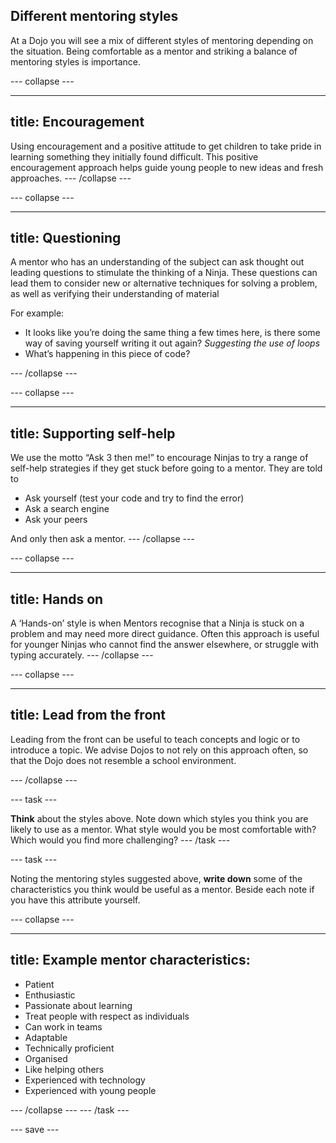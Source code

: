 ## Different mentoring styles 

At a Dojo you will see a mix of different styles of mentoring depending on the situation. Being comfortable as a mentor and striking a balance of mentoring styles is importance.


--- collapse ---

---
title: Encouragement
---
Using encouragement and a positive attitude to get children to take pride in learning something they initially found difficult. This positive encouragement approach helps guide young people to new ideas and fresh approaches.
--- /collapse ---
  
--- collapse ---

---
title: Questioning
---
A mentor who has an understanding of the subject can ask thought out leading questions to stimulate the thinking of a Ninja. These questions can lead them to consider new or alternative techniques for solving a problem, as well as verifying their understanding of material
  
For example:
+ It looks like you’re doing the same thing a few times here, is there some way of saving yourself writing it out again? *Suggesting the use of loops*
+ What’s happening in this piece of code?

--- /collapse ---
  
--- collapse ---

---
title: Supporting self-help
---
We use the motto “Ask 3 then me!” to encourage Ninjas to try a range of self-help strategies if they get stuck before going to a mentor. They are told to 
+ Ask yourself (test your code and try to find the error)
+ Ask a search engine
+ Ask your peers

And only then ask a mentor.
--- /collapse ---
  
  
--- collapse ---

---
title: Hands on
---
A ‘Hands-on’ style is when Mentors recognise that a Ninja is stuck on a problem and may need more direct guidance. Often this approach is useful for younger Ninjas who cannot find the answer elsewhere, or struggle with typing accurately.
--- /collapse ---
  
  
--- collapse ---

---
title: Lead from the front
---
Leading from the front can be useful to teach concepts and logic or to introduce a topic. We advise Dojos to not rely on this approach often, so that the Dojo does not resemble a school environment.

--- /collapse ---
  
  
--- task ---

**Think** about the styles above. Note down which styles you think you are likely to use as a mentor. 
What style would you be most comfortable with? 
Which would you find more challenging?
--- /task ---

--- task ---

Noting the mentoring styles suggested above, **write down** some of the characteristics you think would be useful as a mentor. Beside each note if you have this attribute yourself. 
  
--- collapse ---

---
title: Example mentor characteristics:
---
+ Patient
+ Enthusiastic
+ Passionate about learning
+ Treat people with respect as individuals
+ Can work in teams
+ Adaptable
+ Technically proficient
+ Organised
+ Like helping others
+ Experienced with technology
+ Experienced with young people

--- /collapse ---
--- /task ---

--- save ---
